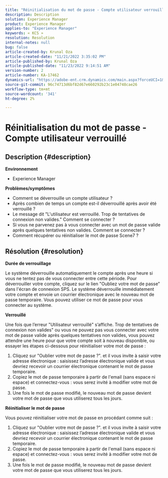 ```yaml
---
title: "Réinitialisation du mot de passe - Compte utilisateur verrouillé"
description: Description
solution: Experience Manager
product: Experience Manager
applies-to: "Experience Manager"
keywords: « KCS »
resolution: Resolution
internal-notes: null
bug: false
article-created-by: Krunal Oza
article-created-date: "11/21/2022 3:35:02 PM"
article-published-by: Krunal Oza
article-published-date: "11/23/2022 9:14:51 AM"
version-number: 2
article-number: KA-17462
dynamics-url: "https://adobe-ent.crm.dynamics.com/main.aspx?forceUCI=1&pagetype=entityrecord&etn=knowledgearticle&id=410ae80a-b269-ed11-9561-6045bd006268"
source-git-commit: 96c74713d6bf82d67e660292b23c1e04748cae26
workflow-type: tm+mt
source-wordcount: '341'
ht-degree: 2%

---
```


# Réinitialisation du mot de passe - Compte utilisateur verrouillé

## Description {#description}

<b>Environnement</b>
- Experience Manager



<b>Problèmes/symptômes</b>
- Comment se déverrouille un compte utilisateur ?
- Après combien de temps un compte est-il déverrouillé après avoir été verrouillé ?
- Le message dit &quot;L&#39;utilisateur est verrouillé. Trop de tentatives de connexion non valides.&quot; Comment se connecter ?
- Si vous ne parvenez pas à vous connecter avec un mot de passe valide après quelques tentatives non valides. Comment se connecter ?
- Comment récupérer ou réinitialiser le mot de passe Scene7 ?



## Résolution {#resolution}


<b>Durée de verrouillage</b>

Le système déverrouille automatiquement le compte après une heure si vous ne tentez pas de vous connecter entre cette période. Pour déverrouiller votre compte, cliquez sur le lien &quot;Oubliez votre mot de passe&quot; dans l&#39;écran de connexion SPS. Le système déverrouille immédiatement votre compte et envoie un courrier électronique avec le nouveau mot de passe temporaire. Vous pouvez utiliser ce mot de passe pour vous connecter au système.



<b>Verrouillé</b>

Une fois que l’erreur &quot;Utilisateur verrouillé&quot; s’affiche. Trop de tentatives de connexion non valides&quot; ou vous ne pouvez pas vous connecter avec votre mot de passe valide après quelques tentatives non valides, vous pouvez attendre une heure pour que votre compte soit à nouveau disponible, ou essayer les étapes ci-dessous pour réinitialiser votre mot de passe :
1. Cliquez sur &quot;Oublier votre mot de passe ?&quot;. et il vous invite à saisir votre adresse électronique : saisissez l’adresse électronique valide et vous devriez recevoir un courrier électronique contenant le mot de passe temporaire.
2. Copiez le mot de passe temporaire à partir de l&#39;email (sans espace ni espace) et connectez-vous : vous serez invité à modifier votre mot de passe.
3. Une fois le mot de passe modifié, le nouveau mot de passe devient votre mot de passe que vous utiliserez tous les jours.

<b>Réinitialiser le mot de passe</b>

Vous pouvez réinitialiser votre mot de passe en procédant comme suit :

1. Cliquez sur &quot;Oublier votre mot de passe ?&quot;. et il vous invite à saisir votre adresse électronique : saisissez l’adresse électronique valide et vous devriez recevoir un courrier électronique contenant le mot de passe temporaire.
2. Copiez le mot de passe temporaire à partir de l&#39;email (sans espace ni espace) et connectez-vous : vous serez invité à modifier votre mot de passe.
3. Une fois le mot de passe modifié, le nouveau mot de passe devient votre mot de passe que vous utiliserez tous les jours.
